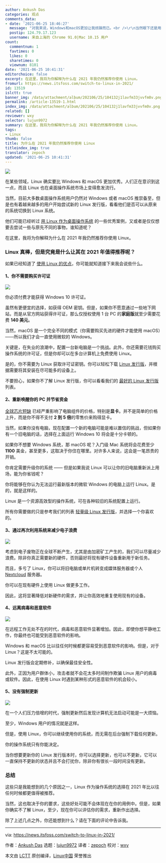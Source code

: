 ```yaml
---
author: Ankush Das
categories: 观点
comments_data:
- date: '2021-06-25 18:46:27'
  message: "对我来说，Windows和macOS更加让我烦躁而已。<br />\r\n当然眼下还是用macOS。<br />\r\n但我更喜欢gnome。"
  postip: 124.79.17.123
  username: 来自上海的 Chrome 91.0|Mac 10.15 用户
count:
  commentnum: 1
  favtimes: 0
  likes: 0
  sharetimes: 0
  viewnum: 8101
date: '2021-06-25 10:41:31'
editorchoice: false
excerpt: 在这里，我将为你解释为什么在 2021 年我仍然推荐你使用 Linux。
fromurl: https://news.itsfoss.com/switch-to-linux-in-2021/
id: 13519
islctt: true
banner_img: /data/attachment/album/202106/25/104132j1lavfm33jvvfm0v.png
permalink: /article-13519-1.html
index_img: /data/attachment/album/202106/25/104132j1lavfm33jvvfm0v.png.thumb.jpg
related: []
reviewer: wxy
selector: lujun9972
summary: 在这里，我将为你解释为什么在 2021 年我仍然推荐你使用 Linux。
tags:
- Linux
thumb: false
title: 为什么在 2021 年我仍然推荐你使用 Linux
titleindex_img: true
translator: zepoch
updated: '2021-06-25 10:41:31'
---
```


![](/data/attachment/album/202106/25/104132j1lavfm33jvvfm0v.png)


在某些领域，Linux 确实要比 Windows 和 macOS 更加优秀。人们正在意识到这一点，而且 Linux 也在桌面操作系统市场上变得愈发流行。


当然，目前大多数桌面操作系统用户仍然对 Windows 或者 macOS 推崇备至，但是也有着越来越多的用户开始尝试新的 Linux 发行版，看看他们是否可以从原来的系统切换到 Linux 系统。


他们可能已经听过 [用 Linux 作为桌面操作系统](https://news.itsfoss.com/linux-foundation-linux-desktop/) 的一些优秀案例，又或者是仅仅想要去尝试一些与原先不同的事物，谁知道呢？


在这里，我将为你解释为什么在 2021 年我仍然推荐你使用 Linux。


### Linux 真棒，但是究竟是什么让其在 2021 年值得推荐呢？


如果已经知道了 [使用 Linux 的优点](https://itsfoss.com/reasons-switch-linux-windows-xp/)，你可能就知道接下来我会说些什么。


#### 1、你不需要购买许可证


![](/data/attachment/album/202106/25/104133t2nc9e29anu99va7.jpg)


你必须付费才能获得 Windows 10 许可证。


虽然有更便宜的选择，如获得 OEM 密钥。但是，如果你不愿意通过一些地下网站，而是从官方网站获得许可证，那么仅授权使用 1 台 PC 的**家庭版**就至少需要花费 **140 美元**。


当然，macOS 是一个完全不同的模式（你需要购买先进的硬件才能使用 macOS）——所以我们才会一直使用微软的 Windows。


关键是，在失业的浪潮中，配置一台新电脑是一个挑战。此外，你还需要花钱购买操作系统的许可证，但是你却可以在多台计算机上免费使用 Linux。


是的，你不需要为 Linux 获取许可证密钥。你可以轻松下载 [Linux 发行版](https://itsfoss.com/what-is-linux-distribution/)，并根据需要将其安装在尽可能多的设备上。


不要担心，如果你不了解 Linux 发行版，你可以看看我们的 [最好的 Linux 发行版](https://itsfoss.com/best-linux-distributions/) 列表。


#### 2、重新唤醒你的 PC 并节省资金


[全球芯片短缺](https://www.cnbc.com/2021/05/12/the-global-chip-shortage-could-last-until-2023-.html) 已经严重影响了电脑组件的价格，特别是**显卡**。并不是简单的价格上升，而是你不得不支付 **2 到 5 倍**的零售价来购得显卡。


当然，如果你没有电脑，现在配置一个新的电脑可能是难以置信的挑战，但如果你有一个旧电脑的话，选择在上面运行 Windows 10 将会是十分卡顿的。


如果你不想要 Windows 系统，那 macOS 呢？入门级 Mac 系统将会花费至少 **1100** 美金，甚至更多，这取决于你住在哪里。对许多人来说，这会是一笔昂贵的开销。


你肯定需要升级你的系统 —— 但是如果我说 Linux 可以让你的旧电脑重新派上用场，能为你省钱呢？


你将能够在你认为无法运行最新版本的微软 Windows 的电脑上运行 Linux。是的，就是这样的。


Linux 是一个资源高效型的操作系统，可在各种较旧的系统配置上运行。


所有你需要做的只是参考我们的列表 [轻量级 Linux 发行版](https://itsfoss.com/lightweight-linux-beginners/)，并选择一个你喜欢的。


#### 3、通过再次利用系统来减少电子浪费


![](/data/attachment/album/202106/25/104134wdk1ijanajkidzi7.jpg)


考虑到电子废物正在全球不断产生，尤其是由加密矿工产生的，我们可以尽量减少浪费。除非你真正需要新的硬件，否则最好将现有硬件设备重新用于新任务。


而且，多亏了 Linux，你可以将旧电脑或单片机转变成媒体服务器或个人 [Nextcloud](https://itsfoss.com/nextcloud/) 服务器。


你可以在现有硬件上使用 Linux 做更多工作。


因此，这将显著降低对新硬件的需求，并让你高效地重复使用现有的设备。


#### 4、远离病毒和恶意软件


![](/data/attachment/album/202106/25/104135q3tbnt44t348upx8.jpg)


在远程工作无处不在的时代，病毒和恶意软件显著增加。因此，即使你想平静地工作，你最终也可能受到恶意软件的影响。


Windows 和 macOS 比以往任何时候都更容易受到恶意软件的影响。但是，对于 Linux？这是不太可能的。


Linux 发行版会定期修补，以确保最佳安全性。


此外，正因为用户群体小，攻击者就不会花太多时间制作欺骗 Linux 用户的病毒或软件。因此，在使用 Linux 时遇到某种形式的恶意软件的机会较小。


#### 5、没有强制更新


![](/data/attachment/album/202106/25/104137glx301nevlk8rlf5.jpg)


在一个人们压力倍增的时代，强制更新然后发现计算机无法启动可能是一大烦恼。


至少，Windows 用户的情况就是这样。


但是，使用 Linux，你可以继续使用你的系统，而无需在后台强制下载任何更新。


你的操作系统只有你能决定。


当你想要更新你的 Linux 发行版本时，你可以选择更新，也可以不更新，它可以一直保持不更新的状态并且不会打扰你，除非你有很长一段时间没有更新。


### 总结


这些只是我能想到的几个原因之一，Linux 作为操作系统的选择在 2021 年比以往任何时候都更值得被推荐。


当然，这也取决于你的要求，这些好处可能不会体现在在你的用例中。但是，如果你确实不了解 Linux，至少，现在你可以评估你的需求，重新作出选择。


除了上述几点之外，你还能想到什么？请在下面的评论中告诉我。




---


via: <https://news.itsfoss.com/switch-to-linux-in-2021/>


作者：[Ankush Das](https://news.itsfoss.com/author/ankush/) 选题：[lujun9972](https://github.com/lujun9972) 译者：[zepoch](https://github.com/zepoch) 校对：[wxy](https://github.com/wxy)


本文由 [LCTT](https://github.com/LCTT/TranslateProject) 原创编译，[Linux中国](https://linux.cn/) 荣誉推出